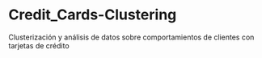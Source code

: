 # Credit_Cards-Clustering
 Clusterización y análisis de datos sobre comportamientos de clientes con tarjetas de crédito
